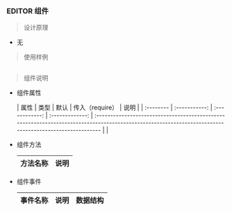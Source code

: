 ### EDITOR 组件

> 设计原理

- 无

> 使用样例

```html

```

> 组件说明

- 组件属性

  | 属性 | 类型 | 默认 | 传入（require） | 说明 |
  | :-------- | :-----------: | :------------: | :-------------: | :------------------------------------------------------------------------------------------------------------------------------------------------------ | |

- 组件方法

  | 方法名称 | 说明 |
  | :------- | :--- |


* 组件事件

  | 事件名称 | 说明 | 数据结构 |
  | :------- | :--- | :------- |

